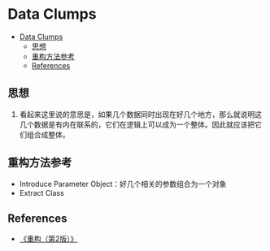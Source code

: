 # Data Clumps


<!-- TOC -->

- [Data Clumps](#data-clumps)
    - [思想](#思想)
    - [重构方法参考](#重构方法参考)
    - [References](#references)

<!-- /TOC -->


## 思想
1. 看起来这里说的意思是，如果几个数据同时出现在好几个地方，那么就说明这几个数据是有内在联系的，它们在逻辑上可以成为一个整体。因此就应该把它们组合成整体。


## 重构方法参考
* Introduce Parameter Object：好几个相关的参数组合为一个对象
* Extract Class


## References
* [《重构（第2版）》](https://book.douban.com/subject/33400354/)
